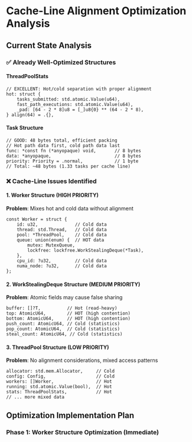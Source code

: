 # Cache-Line Alignment Optimization Analysis

## Current State Analysis

### ✅ Already Well-Optimized Structures

#### ThreadPoolStats
```zig
// EXCELLENT: Hot/cold separation with proper alignment
hot: struct {
    tasks_submitted: std.atomic.Value(u64),
    fast_path_executions: std.atomic.Value(u64),
    _pad: [64 - 2 * 8]u8 = [_]u8{0} ** (64 - 2 * 8),
} align(64) = .{},
```

#### Task Structure  
```zig
// GOOD: 48 bytes total, efficient packing
// Hot path data first, cold path data last
func: *const fn (*anyopaque) void,       // 8 bytes
data: *anyopaque,                        // 8 bytes
priority: Priority = .normal,            // 1 byte
// Total: ~48 bytes (1.33 tasks per cache line)
```

### ❌ Cache-Line Issues Identified

#### 1. Worker Structure (HIGH PRIORITY)
**Problem**: Mixes hot and cold data without alignment
```zig
const Worker = struct {
    id: u32,              // Cold data
    thread: std.Thread,   // Cold data  
    pool: *ThreadPool,    // Cold data
    queue: union(enum) {  // HOT data
        mutex: MutexQueue,
        lockfree: lockfree.WorkStealingDeque(*Task),
    },
    cpu_id: ?u32,         // Cold data
    numa_node: ?u32,      // Cold data
};
```

#### 2. WorkStealingDeque Structure (MEDIUM PRIORITY)
**Problem**: Atomic fields may cause false sharing
```zig
buffer: []?T,          // Hot (read-heavy)
top: AtomicU64,        // HOT (high contention)
bottom: AtomicU64,     // HOT (high contention)  
push_count: AtomicU64, // Cold (statistics)
pop_count: AtomicU64,  // Cold (statistics)
steal_count: AtomicU64, // Cold (statistics)
```

#### 3. ThreadPool Structure (LOW PRIORITY)
**Problem**: No alignment considerations, mixed access patterns
```zig
allocator: std.mem.Allocator,     // Cold
config: Config,                   // Cold
workers: []Worker,                // Hot
running: std.atomic.Value(bool),  // Hot
stats: ThreadPoolStats,           // Hot
// ... more mixed data
```

## Optimization Implementation Plan

### Phase 1: Worker Structure Optimization (Immediate)